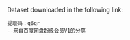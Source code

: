 Dataset downloaded in the following link: 
```链接：https://pan.baidu.com/s/1yoOXs9uxOXI9VOo35JohpA?pwd=q6qr 
提取码：q6qr 
--来自百度网盘超级会员V1的分享
```
